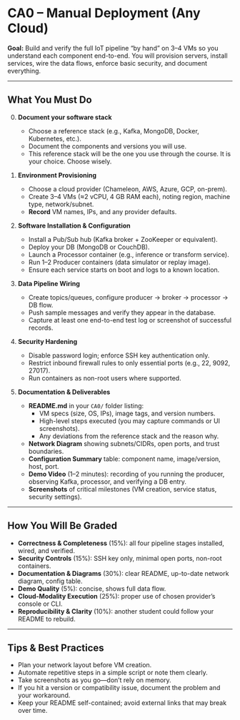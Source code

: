 # CA0 – Manual Deployment (Any Cloud)

**Goal:** Build and verify the full IoT pipeline “by hand” on 3–4 VMs so you understand each component end-to-end. You will provision servers, install services, wire the data flows, enforce basic security, and document everything.

---

## What You Must Do

0. **Document your software stack**
    - Choose a reference stack (e.g., Kafka, MongoDB, Docker, Kubernetes, etc.).
    - Document the components and versions you will use.
    - This reference stack will be the one you use through the course. It is your choice. Choose wisely.

1. **Environment Provisioning**
    - Choose a cloud provider (Chameleon, AWS, Azure, GCP, on-prem).
    - Create 3–4 VMs (≈2 vCPU, 4 GB RAM each), noting region, machine type, network/subnet.
    - **Record** VM names, IPs, and any provider defaults.

2. **Software Installation & Configuration**
    - Install a Pub/Sub hub (Kafka broker + ZooKeeper or equivalent).
    - Deploy your DB (MongoDB or CouchDB).
    - Launch a Processor container (e.g., inference or transform service).
    - Run 1–2 Producer containers (data simulator or replay image).
    - Ensure each service starts on boot and logs to a known location.

3. **Data Pipeline Wiring**
    - Create topics/queues, configure producer → broker → processor → DB flow.
    - Push sample messages and verify they appear in the database.
    - Capture at least one end-to-end test log or screenshot of successful records.

4. **Security Hardening**
    - Disable password login; enforce SSH key authentication only.
    - Restrict inbound firewall rules to only essential ports (e.g., 22, 9092, 27017).
    - Run containers as non-root users where supported.

5. **Documentation & Deliverables**
    - **README.md** in your `CA0/` folder listing:
        - VM specs (size, OS, IPs), image tags, and version numbers.
        - High-level steps executed (you may capture commands or UI screenshots).
        - Any deviations from the reference stack and the reason why.
    - **Network Diagram** showing subnets/CIDRs, open ports, and trust boundaries.
    - **Configuration Summary** table: component name, image/version, host, port.
    - **Demo Video** (1–2 minutes): recording of you running the producer, observing Kafka, processor, and verifying a DB entry.
    - **Screenshots** of critical milestones (VM creation, service status, security settings).

---

## How You Will Be Graded

- **Correctness & Completeness** (15%): all four pipeline stages installed, wired, and verified.
- **Security Controls** (15%): SSH key only, minimal open ports, non-root containers.
- **Documentation & Diagrams** (30%): clear README, up-to-date network diagram, config table.
- **Demo Quality** (5%): concise, shows full data flow.
- **Cloud-Modality Execution** (25%): proper use of chosen provider’s console or CLI.
- **Reproducibility & Clarity** (10%): another student could follow your README to rebuild.

---

## Tips & Best Practices

- Plan your network layout before VM creation.
- Automate repetitive steps in a simple script or note them clearly.
- Take screenshots as you go—don’t rely on memory.
- If you hit a version or compatibility issue, document the problem and your workaround.
- Keep your README self-contained; avoid external links that may break over time.